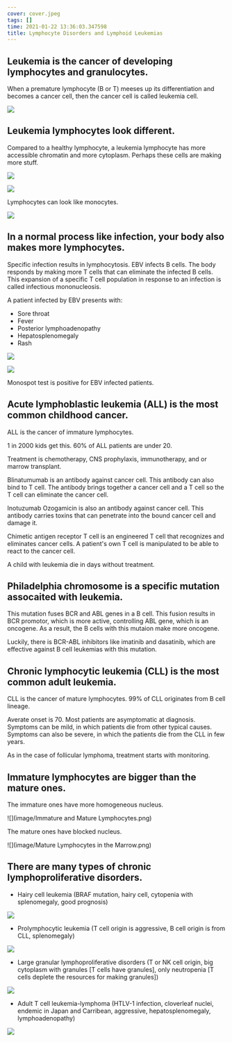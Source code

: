 ```yaml
---
cover: cover.jpeg
tags: []
time: 2021-01-22 13:36:03.347598
title: Lymphocyte Disorders and Lymphoid Leukemias
---
```


## Leukemia is the cancer of developing lymphocytes and granulocytes.

When a premature lymphocyte (B or T) meeses up its differentiation and becomes a cancer cell, then the cancer cell is called leukemia cell.

![](image/source.png)

## Leukemia lymphocytes look different.

Compared to a healthy lymphocyte, a leukemia lymphocyte has more accessible chromatin and more cytoplasm.
Perhaps these cells are making more stuff.

![](image/reactivel.png)

![](image/leukemial.png)

Lymphocytes can look like monocytes.

![](image/lymphocyteormonocyte.png)

## In a normal process like infection, your body also makes more lymphocytes.

Specific infection results in lymphocytosis.
EBV infects B cells.
The body responds by making more T cells that can eliminate the infected B cells.
This expansion of a specific T cell population in response to an infection is called infectious mononucleosis.

A patient infected by EBV presents with:

- Sore throat
- Fever
- Posterior lymphoadenopathy
- Hepatosplenomegaly
- Rash

![](image/ebvthroat.png)

![](image/ebvrash.png)

Monospot test is positive for EBV infected patients.

## Acute lymphoblastic leukemia (ALL) is the most common childhood cancer.

ALL is the cancer of immature lymphocytes.

1 in 2000 kids get this.
60% of ALL patients are under 20.

Treatment is chemotherapy, CNS prophylaxis, immunotherapy, and or marrow transplant.

Blinatumumab is an antibody against cancer cell.
This antibody can also bind to T cell.
The antibody brings together a cancer cell and a T cell so the T cell can eliminate the cancer cell.

Inotuzumab Ozogamicin is also an antibody against cancer cell.
This antibody carries toxins that can penetrate into the bound cancer cell and damage it.

Chimetic antigen receptor T cell is an engineered T cell that recognizes and eliminates cancer cells.
A patient's own T cell is manipulated to be able to react to the cancer cell.

A child with leukemia die in days without treatment.

## Philadelphia chromosome is a specific mutation assocaited with leukemia.

This mutation fuses BCR and ABL genes in a B cell.
This fusion results in BCR promotor, which is more active, controlling ABL gene, which is an oncogene.
As a result, the B cells with this mutaion make more oncogene.

Luckily, there is BCR-ABL inhibitors like imatinib and dasatinib, which are effective against B cell leukemias with this mutation.

## Chronic lymphocytic leukemia (CLL) is the most common adult leukemia.

CLL is the cancer of mature lymphocytes.
99% of CLL originates from B cell lineage.

Averate onset is 70.
Most patients are asymptomatic at diagnosis.
Symptoms can be mild, in which patients die from other typical causes.
Symptoms can also be severe, in which the patients die from the CLL in few years.

As in the case of follicular lymphoma, treatment starts with monitoring.

## Immature lymphocytes are bigger than the mature ones.

The immature ones have more homogeneous nucleus.

![](image/Immature and Mature Lymphocytes.png)

The mature ones have blocked nucleus.

![](image/Mature Lymphocytes in the Marrow.png)

## There are many types of chronic lymphoproliferative disorders.

- Hairy cell leukemia (BRAF mutation, hairy cell, cytopenia with splenomegaly, good prognosis)

![](image/hcl.png)

- Prolymphocytic leukemia (T cell origin is aggressive, B cell origin is from CLL, splenomegaly)

![](image/pll.png)

- Large granular lymphoproliferative disorders (T or NK cell origin, big cytoplasm with granules [T cells have granules], only neutropenia [T cells deplete the resources for making granules])

![](image/lgl.png)

- Adult T cell leukemia-lymphoma (HTLV-1 infection, cloverleaf nuclei, endemic in Japan and Carribean, aggressive, hepatosplenomegaly, lymphoadenopathy)

![](image/atll.png)
